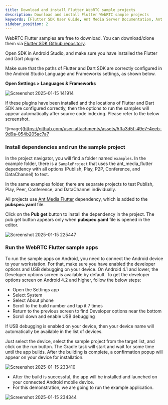 ```yaml
---
title: Download and install Flutter WebRTC sample projects
description: Download and install Flutter WebRTC sample projects 
keywords: [Flutter SDK User Guide, Ant Media Server Documentation, Ant Media Server Tutorials]
sidebar_position: 2
---
```


WebRTC Flutter samples are free to download. You can download/clone them via [Flutter SDK Github repository](https://github.com/ant-media/WebRTC-Flutter-SDK/).

Open SDK in Android Studio, and make sure you have installed the Flutter and Dart plugins. 

Make sure that the paths of Flutter and Dart SDK are correctly configured in the Android Studio Language and Frameworks settings, as shown below.

**Open Settings > Languages & Frameworks**

![Screenshot 2025-01-15 141914](https://github.com/user-attachments/assets/ca2a0bb9-8d19-424e-a73a-5b5ec6b9c4c2)

If these plugins have been installed and the locations of Flutter and Dart SDK are configured correctly, then the options to run the samples will appear automatically after source code indexing. Please refer to the below screenshot.

![image](https://github.com/user-attachments/assets/5ffa3d5f-49e7-4eeb-9d9a-054b205ac7a7

### Install dependencies and run the sample project

In the project navigator, you will find a folder named `examples`. In the example folder, there is a `SampleProject` that uses the ant_media_flutter dependency with all options (Publish, Play, P2P, Conference, and DataChannel) to test. 

In the same examples folder, there are separate projects to test Publish, Play, Peer, Conference, and DataChannel individually.

All projects use [Ant Media Flutter](https://pub.dev/packages/ant_media_flutter ) dependency, which is added to the **pubspec.yaml** file. 

Click on the **Pub get** button to install the dependency in the project. The pub get button appears only when **pubspec.yaml** file is opened in the editor.

![Screenshot 2025-01-15 225447](https://github.com/user-attachments/assets/2a37ce38-4d95-4e91-a861-86d59bb31117)

### Run the WebRTC Flutter sample apps

To run the sample apps on Android, you need to connect the Android device to your workstation. For that, make sure you have enabled the developer options and USB debugging on your device. On Android 4.1 and lower, the Developer options screen is available by default. To get the developer options screen on Android 4.2 and higher, follow the below steps:

*   Open the Settings app
*   Select System
*   Select About phone
*   Scroll to the build number and tap it 7 times
*   Return to the previous screen to find Developer options near the bottom
*   Scroll down and enable USB debugging

If USB debugging is enabled on your device, then your device name will automatically be available in the list of devices.

Just select the device, select the sample project from the target list, and click on the run button. The Gradle task will start and wait for some time until the app builds. After the building is complete, a confirmation popup will appear on your device for installation.

![Screenshot 2025-01-15 233410](https://github.com/user-attachments/assets/e7fd0647-9441-4d83-8c84-d53c6f7690d2)

- After the build is successful, the app will be installed and launched on your connected Android mobile device.
- For this demonstration, we are going to run the example application.

![Screenshot 2025-01-15 234344](https://github.com/user-attachments/assets/a8f14bfd-a6ca-419f-ba1c-98c9dc31c09c)


